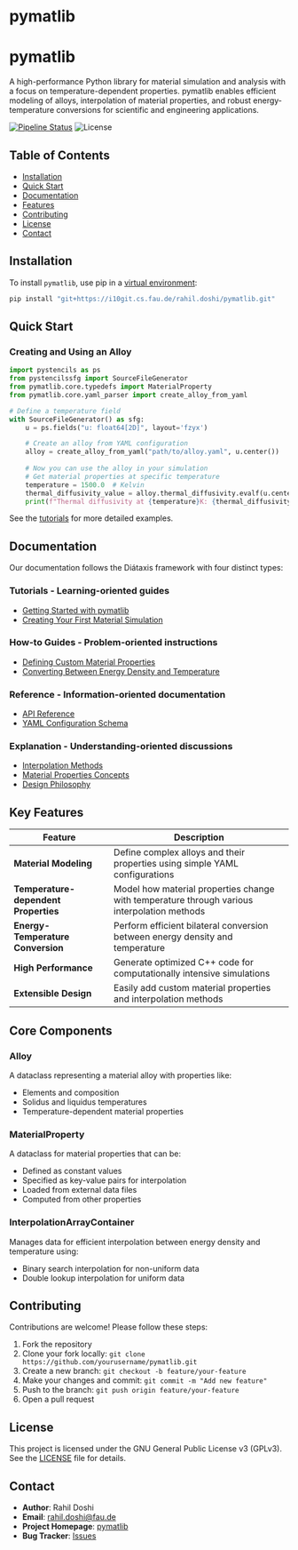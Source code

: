 # pymatlib

# pymatlib

A high-performance Python library for material simulation and analysis with a focus on temperature-dependent properties.
pymatlib enables efficient modeling of alloys, interpolation of material properties, 
and robust energy-temperature conversions for scientific and engineering applications.

[![Pipeline Status](https://i10git.cs.fau.de/rahil.doshi/pymatlib/badges/master/pipeline.svg)](https://i10git.cs.fau.de/rahil.doshi/pymatlib/-/pipelines)
![License](https://img.shields.io/badge/license-GPLv3-blue)

## Table of Contents
- [Installation](#installation)
- [Quick Start](#quick-start)
- [Documentation](#documentation)
- [Features](#features)
- [Contributing](#contributing)
- [License](#license)
- [Contact](#contact)

## Installation

To install `pymatlib`, use pip in a [virtual environment](https://docs.python.org/3/library/venv.html):
```bash
pip install "git+https://i10git.cs.fau.de/rahil.doshi/pymatlib.git"
```

## Quick Start

### Creating and Using an Alloy
```python
import pystencils as ps
from pystencilssfg import SourceFileGenerator
from pymatlib.core.typedefs import MaterialProperty
from pymatlib.core.yaml_parser import create_alloy_from_yaml

# Define a temperature field
with SourceFileGenerator() as sfg:
    u = ps.fields("u: float64[2D]", layout='fzyx')

    # Create an alloy from YAML configuration
    alloy = create_alloy_from_yaml("path/to/alloy.yaml", u.center())
    
    # Now you can use the alloy in your simulation
    # Get material properties at specific temperature
    temperature = 1500.0  # Kelvin
    thermal_diffusivity_value = alloy.thermal_diffusivity.evalf(u.center(), temperature)
    print(f"Thermal diffusivity at {temperature}K: {thermal_diffusivity_value} W/(m·K)")
```
See the [tutorials](#documentation) for more detailed examples.

## Documentation

Our documentation follows the Diátaxis framework with four distinct types:

### Tutorials - Learning-oriented guides
- [Getting Started with pymatlib](docs/tutorials/getting_started.md)
- [Creating Your First Material Simulation](docs/tutorials/first_simulation.md)

### How-to Guides - Problem-oriented instructions
- [Defining Custom Material Properties](docs/how-to/define_materials.md)
- [Converting Between Energy Density and Temperature](docs/how-to/energy_temperature_conversion.md)

### Reference - Information-oriented documentation
- [API Reference](docs/reference/api/)
- [YAML Configuration Schema](docs/reference/yaml_schema.md)

### Explanation - Understanding-oriented discussions
- [Interpolation Methods](docs/explanation/interpolation_methods.md)
- [Material Properties Concepts](docs/explanation/material_properties.md)
- [Design Philosophy](docs/explanation/design_philosophy.md)

## Key Features

| Feature | Description |
|---------|-------------|
| **Material Modeling** | Define complex alloys and their properties using simple YAML configurations |
| **Temperature-dependent Properties** | Model how material properties change with temperature through various interpolation methods |
| **Energy-Temperature Conversion** | Perform efficient bilateral conversion between energy density and temperature |
| **High Performance** | Generate optimized C++ code for computationally intensive simulations |
| **Extensible Design** | Easily add custom material properties and interpolation methods |

## Core Components

### Alloy

A dataclass representing a material alloy with properties like:
- Elements and composition
- Solidus and liquidus temperatures
- Temperature-dependent material properties

### MaterialProperty

A dataclass for material properties that can be:
- Defined as constant values
- Specified as key-value pairs for interpolation
- Loaded from external data files
- Computed from other properties

### InterpolationArrayContainer

Manages data for efficient interpolation between energy density and temperature using:
- Binary search interpolation for non-uniform data
- Double lookup interpolation for uniform data

## Contributing

Contributions are welcome! Please follow these steps:

1. Fork the repository
2. Clone your fork locally: `git clone https://github.com/yourusername/pymatlib.git`
3. Create a new branch: `git checkout -b feature/your-feature`
4. Make your changes and commit: `git commit -m "Add new feature"`
5. Push to the branch: `git push origin feature/your-feature`
6. Open a pull request

## License

This project is licensed under the GNU General Public License v3 (GPLv3). See the [LICENSE](https://i10git.cs.fau.de/rahil.doshi/pymatlib/-/blob/master/LICENSE?ref_type=heads) file for details.

## Contact

- **Author**: Rahil Doshi
- **Email**: rahil.doshi@fau.de
- **Project Homepage**: [pymatlib](https://i10git.cs.fau.de/rahil.doshi/pymatlib)
- **Bug Tracker**: [Issues](https://i10git.cs.fau.de/rahil.doshi/pymatlib/-/issues)
